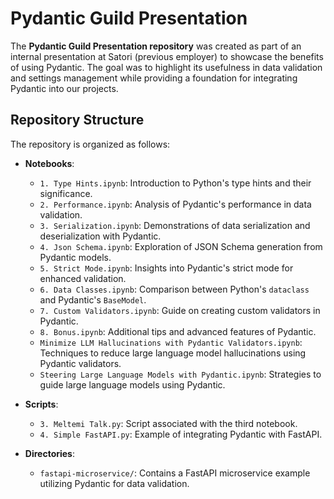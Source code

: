 # Pydantic Guild Presentation

The **Pydantic Guild Presentation repository** was created as part of an internal presentation at Satori (previous employer) to showcase the benefits of using Pydantic. The goal was to highlight its usefulness in data validation and settings management while providing a foundation for integrating Pydantic into our projects.

## Repository Structure

The repository is organized as follows:

- **Notebooks**:
  - `1. Type Hints.ipynb`: Introduction to Python's type hints and their significance.
  - `2. Performance.ipynb`: Analysis of Pydantic's performance in data validation.
  - `3. Serialization.ipynb`: Demonstrations of data serialization and deserialization with Pydantic.
  - `4. Json Schema.ipynb`: Exploration of JSON Schema generation from Pydantic models.
  - `5. Strict Mode.ipynb`: Insights into Pydantic's strict mode for enhanced validation.
  - `6. Data Classes.ipynb`: Comparison between Python's `dataclass` and Pydantic's `BaseModel`.
  - `7. Custom Validators.ipynb`: Guide on creating custom validators in Pydantic.
  - `8. Bonus.ipynb`: Additional tips and advanced features of Pydantic.
  - `Minimize LLM Hallucinations with Pydantic Validators.ipynb`: Techniques to reduce large language model hallucinations using Pydantic validators.
  - `Steering Large Language Models with Pydantic.ipynb`: Strategies to guide large language models using Pydantic.

- **Scripts**:
  - `3. Meltemi Talk.py`: Script associated with the third notebook.
  - `4. Simple FastAPI.py`: Example of integrating Pydantic with FastAPI.

- **Directories**:
  - `fastapi-microservice/`: Contains a FastAPI microservice example utilizing Pydantic for data validation.
